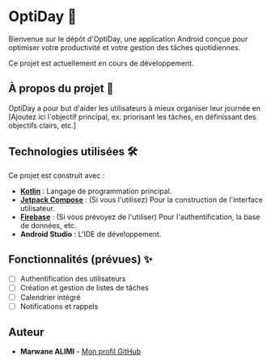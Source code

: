 # OptiDay 🚀

Bienvenue sur le dépôt d'OptiDay, une application Android conçue pour optimiser votre productivité et votre gestion des tâches quotidiennes.

Ce projet est actuellement en cours de développement.

## À propos du projet 🎯

OptiDay a pour but d'aider les utilisateurs à mieux organiser leur journée en [Ajoutez ici l'objectif principal, ex: priorisant les tâches, en définissant des objectifs clairs, etc.]

## Technologies utilisées 🛠️

Ce projet est construit avec :

* **[Kotlin](https://kotlinlang.org/)** : Langage de programmation principal.
* **[Jetpack Compose](https://developer.android.com/jetpack/compose)** : (Si vous l'utilisez) Pour la construction de l'interface utilisateur.
* **[Firebase](https://firebase.google.com/)** : (Si vous prévoyez de l'utiliser) Pour l'authentification, la base de données, etc.
* **Android Studio** : L'IDE de développement.

## Fonctionnalités (prévues) ✨

* [ ] Authentification des utilisateurs
* [ ] Création et gestion de listes de tâches
* [ ] Calendrier intégré
* [ ] Notifications et rappels

## Auteur

* **Marwane ALIMI** - [Mon profil GitHub](https://github.com/Marwichmisi)